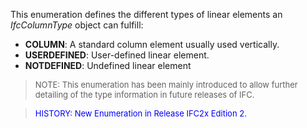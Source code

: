 ﻿This enumeration defines the different types of linear elements an _IfcColumnType_ object can fulfill:

* **COLUMN**: A standard column element usually used vertically.
* **USERDEFINED**: User-defined linear element.
* **NOTDEFINED**: Undefined linear element

> <font size="-1">NOTE: This enumeration has been mainly
		introduced to allow further detailing of the type information in future
		releases of IFC.</font>

> <font color="#0000FF" size="-1"> HISTORY: New Enumeration in
		Release IFC2x Edition 2. </font>